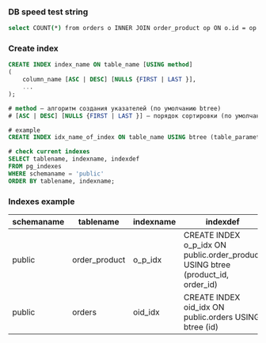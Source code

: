 ### DB speed test string

```bash
select COUNT(*) from orders o INNER JOIN order_product op ON o.id = op.order_id INNER JOIN product p ON op.product_id = p.id WHERE p.id = 4;
```

### Create index

```sql
CREATE INDEX index_name ON table_name [USING method]
(
    column_name [ASC | DESC] [NULLS {FIRST | LAST }],
    ...
);

# method — алгоритм создания указателей (по умолчанию btree)
# [ASC | DESC] [NULLS {FIRST | LAST }] — порядок сортировки (по умолчанию ASC, NULLS FIRST)

# example
CREATE INDEX idx_name_of_index ON table_name USING btree (table_parameter1, table_parameter2) 

# check current indexes
SELECT tablename, indexname, indexdef
FROM pg_indexes
WHERE schemaname = 'public'
ORDER BY tablename, indexname;  
```

### Indexes example

schemaname |   tablename   | indexname | indexdef |
-----------|---------------|-----------|--------------------------------------------------------------------------------|
public     | order_product | o_p_idx   | CREATE INDEX o_p_idx ON public.order_product USING btree (product_id, order_id)| 
public     | orders        | oid_idx   | CREATE INDEX oid_idx ON public.orders USING btree (id)                         |

